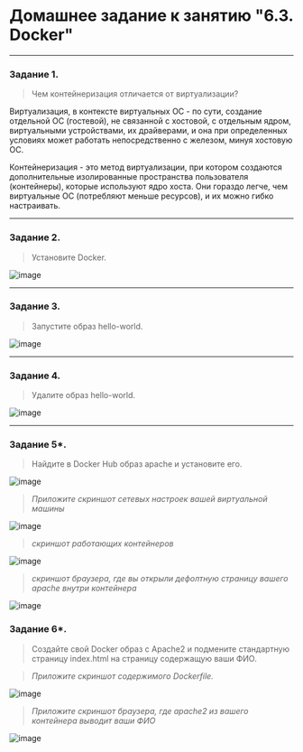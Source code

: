 # Домашнее задание к занятию "6.3. Docker"

---

### Задание 1. 

> Чем контейнеризация отличается от виртуализации?

Виртуализация, в контексте виртуальных ОС - по сути, создание отдельной ОС (гостевой), не связанной с хостовой, с отдельным ядром, виртуальными устройствами, их драйверами, и она при определенных условиях может работать непосредственно с железом, минуя хостовую ОС.

Контейнеризация - это метод виртуализации, при котором создаются дополнительные изолированные пространства пользователя (контейнеры), которые используют ядро хоста. Они гораздо легче, чем виртуальные ОС (потребляют меньше ресурсов), и их можно гибко настраивать.

---

### Задание 2. 

> Установите Docker.

![image](https://user-images.githubusercontent.com/115862529/203911791-b32e78fe-73b2-4d76-bcf6-ec284967da28.png)



---

### Задание 3. 

> Запустите образ hello-world.

![image](https://user-images.githubusercontent.com/115862529/203912020-2e99deb0-2865-4e1f-92e4-c41d5d5f71f3.png)

---

### Задание 4. 

> Удалите образ hello-world.

![image](https://user-images.githubusercontent.com/115862529/203912104-b010d670-c6a7-4d00-b6a0-5543812a127a.png)

---


### Задание 5*. 

> Найдите в Docker Hub образ apache и установите его.

![image](https://user-images.githubusercontent.com/115862529/203914352-e410e2f6-1421-4b2d-82a4-4940472ba6c3.png)

> *Приложите скриншот сетевых настроек вашей виртуальной машины*

![image](https://user-images.githubusercontent.com/115862529/203914423-80d324a2-dc74-4d0b-8ad8-83e88d5d20a3.png)

> *скриншот работающих контейнеров*

![image](https://user-images.githubusercontent.com/115862529/203914509-915bb3ed-dae8-4069-8226-2a5148c3028a.png)

> *скриншот браузера, где вы открыли дефолтную страницу вашего apache внутри контейнера*

![image](https://user-images.githubusercontent.com/115862529/203914641-bcb058c8-2d96-494b-a352-51c25d73dc1a.png)


### Задание 6*.

> Создайте свой Docker образ с Apache2 и подмените стандартную страницу index.html на страницу содержащую ваши ФИО.

> *Приложите скриншот содержимого Dockerfile.*

![image](https://user-images.githubusercontent.com/115862529/203916480-18e596ed-4487-47a3-aeea-a961a29a099e.png)

> *Приложите скриншот браузера, где apache2 из вашего контейнера выводит ваши ФИО*

![image](https://user-images.githubusercontent.com/115862529/203916577-185c2344-65b2-4442-9695-022bb3611ff5.png)

